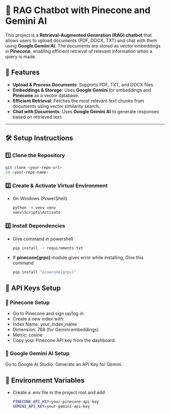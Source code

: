 # 📄 RAG Chatbot with Pinecone and Gemini AI

This project is a **Retrieval-Augmented Generation (RAG) chatbot** that allows users to upload documents (PDF, DOCX, TXT) and chat with them using **Google Gemini AI**. The documents are stored as vector embeddings in **Pinecone**, enabling efficient retrieval of relevant information when a query is made.

## 🚀 Features
- **Upload & Process Documents**: Supports PDF, TXT, and DOCX files.
- **Embeddings & Storage**: Uses **Google Gemini** for embeddings and **Pinecone** as a vector database.
- **Efficient Retrieval**: Fetches the most relevant text chunks from documents using vector similarity search.
- **Chat with Documents**: Uses **Google Gemini AI** to generate responses based on retrieved text.

---

## 🛠️ Setup Instructions

### 1️⃣ Clone the Repository

```bash
git clone <your-repo-url>
cd <your-repo-name>
```
### 2️⃣ Create & Activate Virtual Environment
- On Windows (PowerShell)
    ```bash
    python -m venv venv
    venv\Scripts\Activate
    ```

### 3️⃣ Install Dependencies
- Give command in powershell 
    ```bash
    pip install -r requirements.txt
    ```
- If <b>pinecone[grpc]</b> module gives error while installing, Give this command 
    ```bash 
    pip install "pinecone[grpc]"
    ```


## 🔑 API Keys Setup

### 🌲 Pinecone Setup
- Go to Pinecone and sign up/log in.
- Create a new index with:
- Index Name: your_index_name
- Dimension: 768 (for Gemini embeddings)
- Metric: cosine
- Copy your Pinecone API key from the dashboard.


### 🤖 Google Gemini AI Setup
Go to Google AI Studio.
Generate an API Key for Gemini.

## 📂 Environment Variables
- Create a .env file in the project root and add
    ```bash
    PINECONE_API_KEY=your-pinecone-api-key
    GEMINI_API_KEY=your-gemini-api-key
    ```